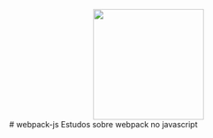 <div align="center">
    <img width="200" height="200" align="center" src="https://cdn.jsdelivr.net/gh/devicons/devicon/icons/javascript/javascript-plain.svg" />
</div>
# webpack-js
Estudos sobre webpack no javascript
